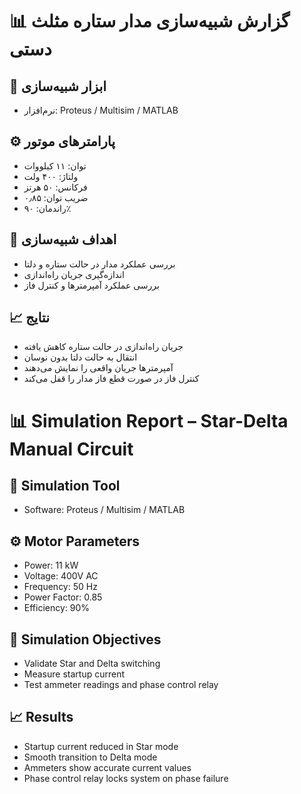# 📊 گزارش شبیه‌سازی مدار ستاره مثلث دستی

## 🧪 ابزار شبیه‌سازی
- نرم‌افزار: Proteus / Multisim / MATLAB

## ⚙️ پارامترهای موتور
- توان: ۱۱ کیلووات  
- ولتاژ: ۴۰۰ ولت  
- فرکانس: ۵۰ هرتز  
- ضریب توان: ۰٫۸۵  
- راندمان: ۹۰٪

## 🎯 اهداف شبیه‌سازی
- بررسی عملکرد مدار در حالت ستاره و دلتا  
- اندازه‌گیری جریان راه‌اندازی  
- بررسی عملکرد آمپرمترها و کنترل فاز

## 📈 نتایج
- جریان راه‌اندازی در حالت ستاره کاهش یافته  
- انتقال به حالت دلتا بدون نوسان  
- آمپرمترها جریان واقعی را نمایش می‌دهند  
- کنترل فاز در صورت قطع فاز مدار را قفل می‌کند



# 📊 Simulation Report – Star-Delta Manual Circuit

## 🧪 Simulation Tool
- Software: Proteus / Multisim / MATLAB

## ⚙️ Motor Parameters
- Power: 11 kW  
- Voltage: 400V AC  
- Frequency: 50 Hz  
- Power Factor: 0.85  
- Efficiency: 90%

## 🎯 Simulation Objectives
- Validate Star and Delta switching  
- Measure startup current  
- Test ammeter readings and phase control relay

## 📈 Results
- Startup current reduced in Star mode  
- Smooth transition to Delta mode  
- Ammeters show accurate current values  
- Phase control relay locks system on phase failure
